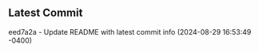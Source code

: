 
## Latest Commit
eed7a2a - Update README with latest commit info (2024-08-29 16:53:49 -0400) <Yunxi-Zhou>
